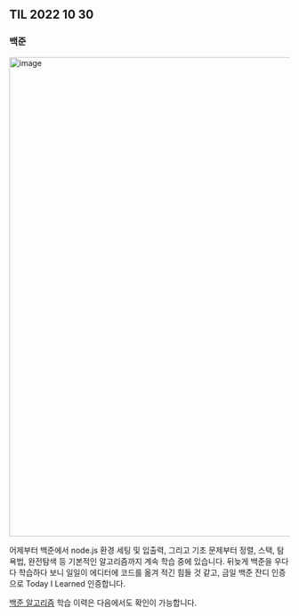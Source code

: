 ## TIL 2022 10 30

### 백준

<img width="859" alt="image" src="https://user-images.githubusercontent.com/85447054/198885645-18531168-c286-4e50-9856-2bed05e9b377.png">

어제부터 백준에서 node.js 환경 세팅 및 입출력, 그리고 기초 문제부터 정렬, 스택, 탐욕법, 완전탐색 등 기본적인 알고리즘까지 계속 학습 중에 있습니다.
뒤늦게 백준을 우다다 학습하다 보니 일일이 에디터에 코드를 옮겨 적긴 힘들 것 같고, 금일 백준 잔디 인증으로 Today I Learned 인증합니다.

[백준 알고리즘](https://github.com/BaikSeungJeon/Algorithm/tree/main/BoJ) 학습 이력은 다음에서도 확인이 가능합니다.
